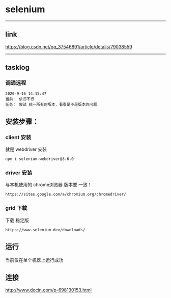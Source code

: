 # selenium
---
## link
https://blog.csdn.net/qq_37546891/article/details/79038559 


---
## tasklog
### 调通远程
```
2020-9-16 14:15:47
当前： 依旧不行
任务： 尝试 统一所有的版本，看看是不是版本的问题
```


## 安装步骤：
### client 安装 
就是 webdriver 安装
```
npm i selenium-webdriver@3.6.0
```

### driver 安装
与本机使用的 chrome浏览器 版本要 一致！
```
https://sites.google.com/a/chromium.org/chromedriver/
```

### grid 下载
下载 稳定版
```
https://www.selenium.dev/downloads/
```

## 运行
当前仅在单个机器上运行成功


## 连接
http://www.docin.com/p-698130153.html